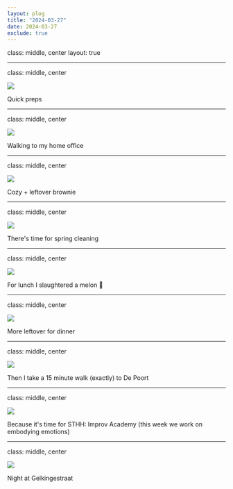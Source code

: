 ```yaml
---
layout: plog
title: "2024-03-27"
date: 2024-03-27
exclude: true
---
```


class: middle, center
layout: true

---

class: middle, center

<img class="plog-picture" src="{{ site.baseurl }}/img/plog/2024-03-27/01.jpg" />

Quick preps

---

class: middle, center

<img class="plog-picture" src="{{ site.baseurl }}/img/plog/2024-03-27/02.jpg" />

Walking to my home office

---

class: middle, center

<img class="plog-picture" src="{{ site.baseurl }}/img/plog/2024-03-27/03.jpg" />

Cozy + leftover brownie

---

class: middle, center

<img class="plog-picture" src="{{ site.baseurl }}/img/plog/2024-03-27/04.jpg" />

There's time for spring cleaning

---

class: middle, center

<img class="plog-picture" src="{{ site.baseurl }}/img/plog/2024-03-27/05.jpg" />

For lunch I slaughtered a melon 🔪

---

class: middle, center

<img class="plog-picture" src="{{ site.baseurl }}/img/plog/2024-03-27/06.jpg" />

More leftover for dinner

---

class: middle, center

<img class="plog-picture" src="{{ site.baseurl }}/img/plog/2024-03-27/07.jpg" />

Then I take a 15 minute walk (exactly) to De Poort

---

class: middle, center

<img class="plog-picture" src="{{ site.baseurl }}/img/plog/2024-03-27/08.jpg" />

Because it's time for STHH: Improv Academy (this week we work on embodying emotions)

---

class: middle, center

<img class="plog-picture" src="{{ site.baseurl }}/img/plog/2024-03-27/09.jpg" />

Night at Gelkingestraat

